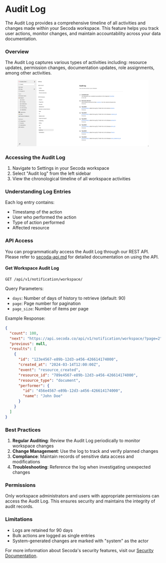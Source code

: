 # Audit Log

The Audit Log provides a comprehensive timeline of all activities and changes made within your Secoda workspace. This feature helps you track user actions, monitor changes, and maintain accountability across your data documentation.

### Overview

The Audit Log captures various types of activities including: resource updates, permission changes, documentation updates, role assignments, among other activities.

<figure><img src="../.gitbook/assets/image (92).png" alt=""><figcaption></figcaption></figure>

### Accessing the Audit Log

1. Navigate to Settings in your Secoda workspace
2. Select "Audit log" from the left sidebar
3. View the chronological timeline of all workspace activities

### Understanding Log Entries

Each log entry contains:

* Timestamp of the action
* User who performed the action
* Type of action performed
* Affected resource

### API Access

You can programmatically access the Audit Log through our REST API. Please refer to [secoda-api.md](../secoda-api.md "mention") for detailed documentation on using the API.

#### Get Workspace Audit Log

```http
GET /api/v1/notification/workspace/
```

Query Parameters:

* `days`: Number of days of history to retrieve (default: 90)
* `page`: Page number for pagination
* `page_size`: Number of items per page

Example Response:

```json
{
  "count": 100,
  "next": "https://api.secoda.co/api/v1/notification/workspace/?page=2",
  "previous": null,
  "results": [
    {
      "id": "123e4567-e89b-12d3-a456-426614174000",
      "created_at": "2024-03-14T12:00:00Z",
      "event": "resource_created",
      "resource_id": "789e4567-e89b-12d3-a456-426614174000",
      "resource_type": "document",
      "performer": {
        "id": "456e4567-e89b-12d3-a456-426614174000",
        "name": "John Doe"
      }
    }
  ]
}
```

### Best Practices

1. **Regular Auditing**: Review the Audit Log periodically to monitor workspace changes
2. **Change Management**: Use the log to track and verify planned changes
3. **Compliance**: Maintain records of sensitive data access and modifications
4. **Troubleshooting**: Reference the log when investigating unexpected changes

### Permissions

Only workspace administrators and users with appropriate permissions can access the Audit Log. This ensures security and maintains the integrity of audit records.

### Limitations

* Logs are retained for 90 days
* Bulk actions are logged as single entries
* System-generated changes are marked with "system" as the actor

For more information about Secoda's security features, visit our [Security Documentation](https://docs.secoda.co/security).
